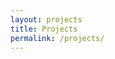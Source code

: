 ```yaml
---
layout: projects
title: Projects
permalink: /projects/
---
```


<!-- <link rel="stylesheet" href="https://cdnjs.cloudflare.com/ajax/libs/animate.css/3.5.2/animate.min.css">
<script src="/libraries/p5.js" type="text/javascript"></script>
<script src="/libraries/p5.dom.js" type="text/javascript"></script>
<script src="/libraries/p5.sound.js" type="text/javascript"></script>
<script src="/libraries/MyLibrary.js" type="text/javascript"></script>

<script id="bouncingBalls" src="/js/bouncingBalls.js" type="text/javascript"></script> -->
